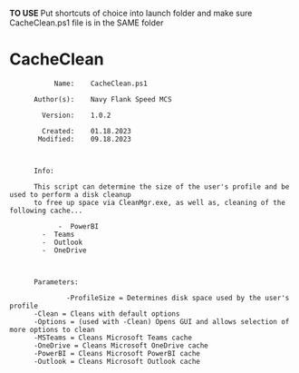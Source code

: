 **TO USE**
Put shortcuts of choice into launch folder and make sure CacheClean.ps1 file is in the SAME folder



# CacheClean

               Name:    CacheClean.ps1                                                               
                                                                                                   
          Author(s):    Navy Flank Speed MCS                                                                                                                                                 
                                                                                                       
            Version:    1.0.2                                                                        
                                                                                                  
            Created:    01.18.2023                                                                 
           Modified:    09.18.2023                                                                  
                                                                                                  
                                                                                                  
                                                                                                  
          Info:                                                                                   
                                                                                                  
          This script can determine the size of the user's profile and be used to perform a disk cleanup 
          to free up space via CleanMgr.exe, as well as, cleaning of the following cache...
		  
		        -  PowerBI
			-  Teams
			-  Outlook
			-  OneDrive
          

          
          Parameters:
    
                  -ProfileSize = Determines disk space used by the user's profile
		  -Clean = Cleans with default options
		  -Options = (used with -Clean) Opens GUI and allows selection of more options to clean
		  -MSTeams = Cleans Microsoft Teams cache
		  -OneDrive = Cleans Microsoft OneDrive cache
		  -PowerBI = Cleans Microsoft PowerBI cache
		  -Outlook = Cleans Microsoft Outlook cache
